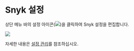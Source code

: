 # Snyk 설정

상단 메뉴 바의 설정 아이콘(![](../../.gitbook/assets/cog\_icon.png))을 클릭하여 Snyk 설정을 편집합니다.

![](../../.gitbook/assets/screenshot\_2021-07-19\_at\_15.52.02.png)

자세한 내용은 [설정 관리](broken-reference)를 참조하십시오.
